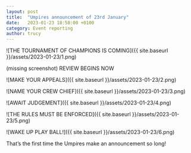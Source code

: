 ```yaml
---
layout: post
title:  "Umpires announcement of 23rd January"
date:   2023-01-23 18:58:00 +0100
category: Event reporting
author: trucy
---
```


![THE TOURNAMENT OF CHAMPIONS IS COMING]({{ site.baseurl }}/assets/2023-01-23/1.png)

(missing screenshot) REVIEW BEGINS NOW

![MAKE YOUR APPEALS]({{ site.baseurl }}/assets/2023-01-23/2.png)

![NAME YOUR CREW CHIEF]({{ site.baseurl }}/assets/2023-01-23/3.png)

![AWAIT JUDGEMENT]({{ site.baseurl }}/assets/2023-01-23/4.png)

![THE RULES MUST BE ENFORCED]({{ site.baseurl }}/assets/2023-01-23/5.png)

![WAKE UP PLAY BALL!]({{ site.baseurl }}/assets/2023-01-23/6.png)

That’s the first time the Umpires make an announcement so long!
